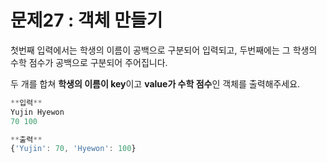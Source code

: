 # 문제27 : 객체 만들기

첫번째 입력에서는 학생의 이름이 공백으로 구분되어 입력되고, 두번째에는 그 학생의 수학 점수가 공백으로 구분되어 주어집니다.

두 개를 합쳐 **학생의 이름이 key**이고 **value가 수학 점수**인 객체를 출력해주세요.

```jsx
**입력**
Yujin Hyewon
70 100

**출력**
{'Yujin': 70, 'Hyewon': 100}
```

